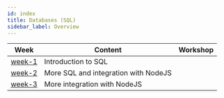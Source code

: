 ```yaml
---
id: index
title: Databases (SQL)
sidebar_label: Overview
---
```


| Week                         | Content                              | Workshop |
| ---------------------------- | ------------------------------------ | -------- |
| [week-1](./week-1/lesson.md) | Introduction to SQL                  |
| [week-2](./week-2/lesson.md) | More SQL and integration with NodeJS |
| [week-3](./week-3/lesson.md) | More integration with NodeJS         |
